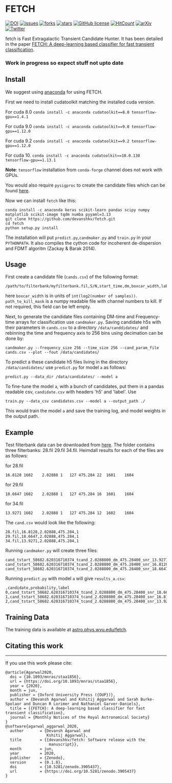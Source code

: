 # FETCH

[![DOI](https://zenodo.org/badge/165734093.svg?style=flat-square)](https://zenodo.org/badge/latestdoi/165734093)
[![issues](https://img.shields.io/github/issues/devanshkv/fetch)](https://github.com/devanshkv/fetch/issues)
[![forks](https://img.shields.io/github/forks/devanshkv/fetch)](https://github.com/devanshkv/fetch/network/members)
[![stars](https://img.shields.io/github/stars/devanshkv/fetch)](https://github.com/devanshkv/fetch/stargazers)
[![GitHub license](https://img.shields.io/github/license/devanshkv/fetch)](https://github.com/devanshkv/fetch/blob/master/LICENSE)
[![HitCount](http://hits.dwyl.com/devanshkv/fetch.svg)](http://hits.dwyl.com/devanshkv/fetch)
[![arXiv](https://img.shields.io/badge/arXiv-1902.06343-brightgreen.svg)](https://arxiv.org/abs/1902.06343)
[![Twitter](https://img.shields.io/twitter/url?url=https%3A%2F%2Fgithub.com%2Fdevanshkv%2Ffetch)](https://twitter.com/KshitijAgg13)



fetch is Fast Extragalactic Transient Candidate Hunter. It has been detailed in the paper [FETCH: A deep-learning based classifier for fast transient classification](https://arxiv.org/abs/1902.06343).


### Work in progress so expect stuff not upto date

Install
---

We suggest using [anaconda](https://www.continuum.io/downloads) for using FETCH.

First we need to install cudatoolkit matching the installed cuda version.

For cuda 8.0 `conda install -c anaconda cudatoolkit==8.0 tensorflow-gpu==1.4.1`

For cuda 9.0 `conda install -c anaconda cudatoolkit==9.0 tensorflow-gpu==1.12.0`

For cuda 9.2 `conda install -c anaconda cudatoolkit==9.2 tensorflow-gpu==1.12.0`

For cuda 10. `conda install -c anaconda cudatoolkit==10.0.130 tensorflow-gpu==1.13.1`

__Note__: `tensorflow` installation from `conda-forge` channel does not work with GPUs.

You would also require `pysigproc` to create the candidate files which can be found [here](https://github.com/devanshkv/pysigproc).


Now we can install `fetch` like this:

    conda install -c anaconda keras scikit-learn pandas scipy numpy matplotlib scikit-image tqdm numba pyyaml=3.13
    git clone https://github.com/devanshkv/fetch.git
    cd fetch
    python setup.py install

The installation will put `predict.py`,`candmaker.py` and `train.py` in your `PYTHONPATH`. It also compiles the cython code for incoherent de-dispersion and FDMT algoritm (Zackay & Barak 2014).

Usage
---
First create a candidate file (`cands.csv`) of the following format:

    /path/to/filterbank/myfilterbank.fil,S/N,start_time,dm,boxcar_width,label,path_to_kill_mask
       
here `boxcar_width` is in units of `int(log2(number of samples))`. `path_to_kill_mask` is a numpy readable file with channel numbers to kill. If not required, this field can be left empty.

Next, to generate the candidate files containing DM-time and Frequency-time arrays for classification use `candmaker.py`. Saving candidate h5s with their parameters in `cands.csv` to a directory `/data/canddidates/` and rebinning the time and frequency axis to 256 bins using decimation can be done by: 

    candmaker.py --frequency_size 256 --time_size 256 --cand_param_file cands.csv --plot --fout /data/candidates/
       
To predict a these candidate h5 files living in the directory `/data/candidates/` use `predict.py` for model `a` as follows:

    predict.py --data_dir /data/candidates/ --model a
        
To fine-tune the model `a`, with a bunch of candidates, put them in a pandas readable csv, `candidate.csv` with headers 'h5' and 'label'. Use

    train.py --data_csv candidates.csv --model a --output_path ./
        
This would train the model `a` and save the training log, and model weights in the output path.

Example
---

Test filterbank data can be downloaded from [here](http://astro.phys.wvu.edu/files/askap_frb_180417.tgz). The folder contains three filterbanks: 28.fil  29.fil  34.fil.
Heimdall results for each of the files are as follows:

for 28.fil

    16.8128	1602	2.02888	1	127	475.284	22	1601	1604
for 29.fil

    18.6647	1602	2.02888	1	127	475.284	16	1601	1604
for 34.fil

    13.9271	1602	2.02888	1	127	475.284	12	1602	1604 

The `cand.csv` would look like the following:

    28.fil,16.8128,2.02888,475.284,1
    29.fil,18.6647,2.02888,475.284,1
    34.fil,13.9271,2.02888,475.284,1
    
Running `candmaker.py` will create three files:

    cand_tstart_58682.620316710374_tcand_2.0288800_dm_475.28400_snr_13.92710.h5
    cand_tstart_58682.620316710374_tcand_2.0288800_dm_475.28400_snr_16.81280.h5
    cand_tstart_58682.620316710374_tcand_2.0288800_dm_475.28400_snr_18.66470.h5

Running `predict.py` with model `a` will give `results_a.csv`:

    ,candidate,probability,label
    0,cand_tstart_58682.620316710374_tcand_2.0288800_dm_475.28400_snr_18.66470.h5,1.0,1.0
    1,cand_tstart_58682.620316710374_tcand_2.0288800_dm_475.28400_snr_16.81280.h5,1.0,1.0
    2,cand_tstart_58682.620316710374_tcand_2.0288800_dm_475.28400_snr_13.92710.h5,1.0,1.0
    
    
Training Data
---

The training data is available at [astro.phys.wvu.edu/fetch](http://astro.phys.wvu.edu/fetch/).

## Citating this work
___

If you use this work please cite:

    @article{Agarwal2020,
      doi = {10.1093/mnras/staa1856},
      url = {https://doi.org/10.1093/mnras/staa1856},
      year = {2020},
      month = jun,
      publisher = {Oxford University Press ({OUP})},
      author = {Devansh Agarwal and Kshitij Aggarwal and Sarah Burke-Spolaor and Duncan R Lorimer and Nathaniel Garver-Daniels},
      title = {{FETCH}: A deep-learning based classifier for fast transient classification},
      journal = {Monthly Notices of the Royal Astronomical Society}
    }
    @software{agarwal_aggarwal_2020,
      author       = {Devansh Agarwal and
                      Kshitij Aggarwal},
      title        = {{devanshkv/fetch: Software release with the 
                       manuscript}},
      month        = jun,
      year         = 2020,
      publisher    = {Zenodo},
      version      = {0.1.8},
      doi          = {10.5281/zenodo.3905437},
      url          = {https://doi.org/10.5281/zenodo.3905437}
    }


